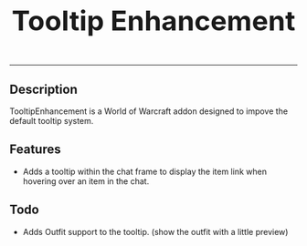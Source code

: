 <h3 align='center' style='font-size: 3rem;'>Tooltip Enhancement</h1>

---

## Description

TooltipEnhancement is a World of Warcraft addon designed to impove the default tooltip system.

## Features

- Adds a tooltip within the chat frame to display the item link when hovering over an item in the chat.

## Todo

- Adds Outfit support to the tooltip. (show the outfit with a little preview)
